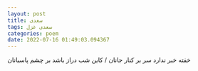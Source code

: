 ```yaml
---
layout: post
title: سعدی
tags: سعدی غزل
categories: poem
date: 2022-07-16 01:49:03.094367
---
```


خفته خبر ندارد سر بر کنار جانان / کاین شب دراز باشد بر چشم پاسبانان